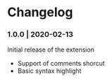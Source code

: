 # Changelog

### 1.0.0 | 2020-02-13

Initial release of the extension
- Support of comments shorcut
- Basic syntax highlight
